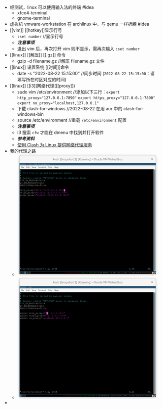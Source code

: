 - 经测试，linux 可以使用输入法的终端 #idea 
  * xfce4-terminal
  * gnome-terminal
- 虚拟机 vmware-workstation 在 archlinux 中，与 qemu 一样折腾 #idea
- [[vim]] [[hotkey]]显示行号
  * `:set number` //显示行号
  * ***注意事项***
  * 退出 vim 后，再次打开 vim 则不显示，需再次输入 `:set number`
- [[linux]] [[解压]] [[.gz]] 命令
  * gzip -d filename.gz //解压 filename.gz 文件
- [[linux]] 设置系统 [[时间]]命令
  * date -s "2022-08-22 15:15:00" //同步时间 (`2022-08-22 15:15:00`：请填写所在时区对应的时间)
- [[linux]] [[i3]]网络代理([[proxy]])
  * sudo vim /etc/environment //添加以下三行：`export http_proxy="127.0.0.1:7890"` `export https_proxy="127.0.0.1:7890"` `export no_proxy="localhost,127.0.0.1"`
  * 下载 clash-for-windows //2022-08-22 在用 aur 中的 clash-for-windows-bin
  * source /etc/environment //重载 `/etc/environment` 配置
  * ***注意事项***
  * i3 搜索 `cfw` 才能在 dmenu 中找到并打开软件
  * ***参考资料***
  * [使用 Clash 为 Linux 提供网络代理服务](https://www.ahdark.com/som/1643.shtml "使用 Clash 为 Linux 提供网络代理服务")
- 我的代理之路
  * ![chromium 成功代理 2022-08-22 16-15-32.png](../assets/chromium_成功代理_2022-08-22_16-15-32_1661159702161_0.png)
  * ![浏览器 终端 成功代理 2022-08-22 16-40-25.png](../assets/浏览器_终端_成功代理_2022-08-22_16-40-25_1661159787172_0.png)
-